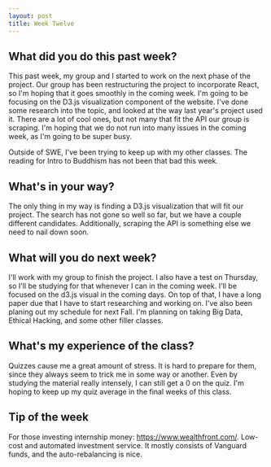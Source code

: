 ```yaml
---
layout: post
title: Week Twelve
---
```


## What did you do this past week? ##
This past week, my group and I started to work on the next phase of the project. Our group has been restructuring the project to incorporate React, so I'm hoping that it goes smoothly in the coming week. I'm going to be focusing on the D3.js visualization component of the website. I've done some research into the topic, and looked at the way last year's project used it. There are a lot of cool ones, but not many that fit the API our group is scraping. I'm hoping that we do not run into many issues in the coming week, as I'm going to be super busy. 

Outside of SWE, I've been trying to keep up with my other classes. The reading for Intro to Buddhism has not been that bad this week.

## What's in your way? ##
The only thing in my way is finding a D3.js visualization that will fit our project. The search has not gone so well so far, but we have a couple different candidates. Additionally, scraping the API is something else we need to nail down soon.  

## What will you do next week? ##
I'll work with my group to finish the project. I also have a test on Thursday, so I'll be studying for that whenever I can in the coming week. I'll be focused on the d3.js visual in the coming days. On top of that, I have a long paper due that I have to start researching and working on. I've also been planing out my schedule for next Fall. I'm planning on taking Big Data, Ethical Hacking, and some other filler classes. 

## What's my experience of the class? ##
Quizzes cause me a great amount of stress. It is hard to prepare for them, since they always seem to trick me in some way or another. Even by studying the material really intensely, I can still get a 0 on the quiz. I'm hoping to keep up my quiz average in the final weeks of this class. 

## Tip of the week ##
For those investing internship money: https://www.wealthfront.com/. Low-cost and automated investment service. It mostly consists of Vanguard funds, and the auto-rebalancing is nice. 